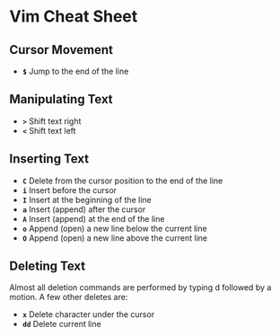 # Vim Cheat Sheet

## Cursor Movement

* **`$`** Jump to the end of the line

## Manipulating Text

* **`>`** Shift text right
* **`<`** Shift text left

## Inserting Text

* **`C`** Delete from the cursor position to the end of the line
* **`i`** Insert before the cursor
* **`I`** Insert at the beginning of the line
* **`a`** Insert (append) after the cursor
* **`A`** Insert (append) at the end of the line
* **`o`** Append (open) a new line below the current line
* **`O`** Append (open) a new line above the current line

## Deleting Text

Almost all deletion commands are performed by typing d followed by a motion. A few other deletes are:

* **`x`** Delete character under the cursor
* **`dd`** Delete current line
